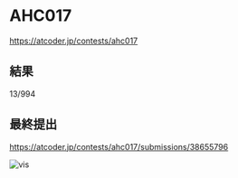 # AHC017

https://atcoder.jp/contests/ahc017

## 結果

13/994

## 最終提出

https://atcoder.jp/contests/ahc017/submissions/38655796

![vis](https://user-images.githubusercontent.com/64118114/217471358-dae885d2-19c3-4143-809c-fb5294d3916c.gif)
